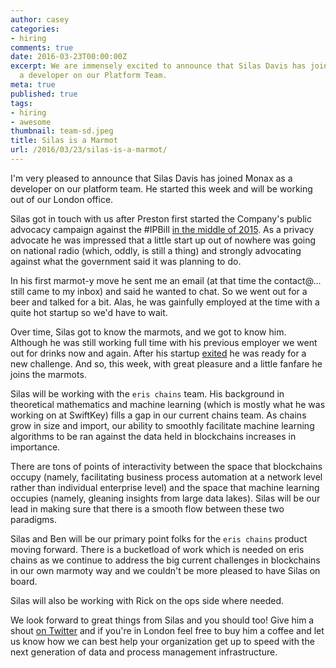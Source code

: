 ```yaml
---
author: casey
categories:
- hiring
comments: true
date: 2016-03-23T00:00:00Z
excerpt: We are immensely excited to announce that Silas Davis has joined Monax as
  a developer on our Platform Team.
meta: true
published: true
tags:
- hiring
- awesome
thumbnail: team-sd.jpeg
title: Silas is a Marmot
url: /2016/03/23/silas-is-a-marmot/
---
```


I'm very pleased to announce that Silas Davis has joined Monax as a developer on our platform team. He started this week and will be working out of our London office.

Silas got in touch with us after Preston first started the Company's public advocacy campaign against the #IPBill [in the middle of 2015](https://monax.io/blog/2015/05/29/ei-comms-data-bill/). As a privacy advocate he was impressed that a little start up out of nowhere was going on national radio (which, oddly, is still a thing) and strongly advocating against what the government said it was planning to do.

In his first marmot-y move he sent me an email (at that time the contact@... still came to my inbox) and said he wanted to chat. So we went out for a beer and talked for a bit. Alas, he was gainfully employed at the time with a quite hot startup so we'd have to wait.

Over time, Silas got to know the marmots, and we got to know him. Although he was still working full time with his previous employer we went out for drinks now and again. After his startup [exited](http://www.networkworld.com/article/3031011/smartphones/why-did-microsoft-buy-swiftkey-hint-its-not-about-keyboards.html) he was ready for a new challenge. And so, this week, with great pleasure and a little fanfare he joins the marmots.

Silas will be working with the `eris chains` team. His background in theoretical mathematics and machine learning (which is mostly what he was working on at SwiftKey) fills a gap in our current chains team. As chains grow in size and import, our ability to smoothly facilitate machine learning algorithms to be ran against the data held in blockchains increases in importance.

There are tons of points of interactivity between the space that blockchains occupy (namely, facilitating business process automation at a network level rather than individual enterprise level) and the space that machine learning occupies (namely, gleaning insights from large data lakes). Silas will be our lead in making sure that there is a smooth flow between these two paradigms.

Silas and Ben will be our primary point folks for the `eris chains` product moving forward. There is a bucketload of work which is needed on eris chains as we continue to address the big current challenges in blockchains in our own marmoty way and we couldn't be more pleased to have Silas on board.

Silas will also be working with Rick on the ops side where needed.

We look forward to great things from Silas and you should too! Give him a shout [on Twitter](https://twitter.com/silas_davis) and if you're in London feel free to buy him a coffee and let us know how we can best help your organization get up to speed with the next generation of data and process management infrastructure.
